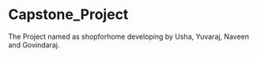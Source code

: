# Capstone_Project
The Project named as shopforhome developing by Usha, Yuvaraj, Naveen and Govindaraj.
